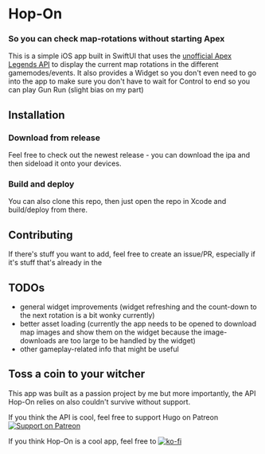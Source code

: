 # Hop-On
### So you can check map-rotations without starting Apex
This is a simple iOS app built in SwiftUI that uses the [unofficial Apex Legends API](https://apexlegendsapi.com/) to display the current map rotations in the different gamemodes/events. 
It also provides a Widget so you don't even need to go into the app to make sure you don't have to wait for Control to end so you can play Gun Run (slight bias on my part)

## Installation
### Download from release
Feel free to check out the newest release - you can download the ipa and then sideload it onto your devices.
### Build and deploy
You can also clone this repo, then just open the repo in Xcode and build/deploy from there.

## Contributing
If there's stuff you want to add, feel free to create an issue/PR, especially if it's stuff that's already in the
## TODOs
- general widget improvements (widget refreshing and the count-down to the next rotation is a bit wonky currently)
- better asset loading (currently the app needs to be opened to download map images and show them on the widget because the image-downloads are too large to be handled by the widget)
- other gameplay-related info that might be useful
## Toss a coin to your witcher
This app was built as a passion project by me but more importantly, the API Hop-On relies on also couldn't survive without support.

If you think the API is cool, feel free to support Hugo on Patreon [![Support on Patreon](https://img.shields.io/badge/Support%20on-Patreon-f96854?logo=patreon&style=for-the-badge)](https://www.patreon.com/hugodev)

If you think Hop-On is a cool app, feel free to [![ko-fi](https://ko-fi.com/img/githubbutton_sm.svg)](https://ko-fi.com/senseisnickers)
